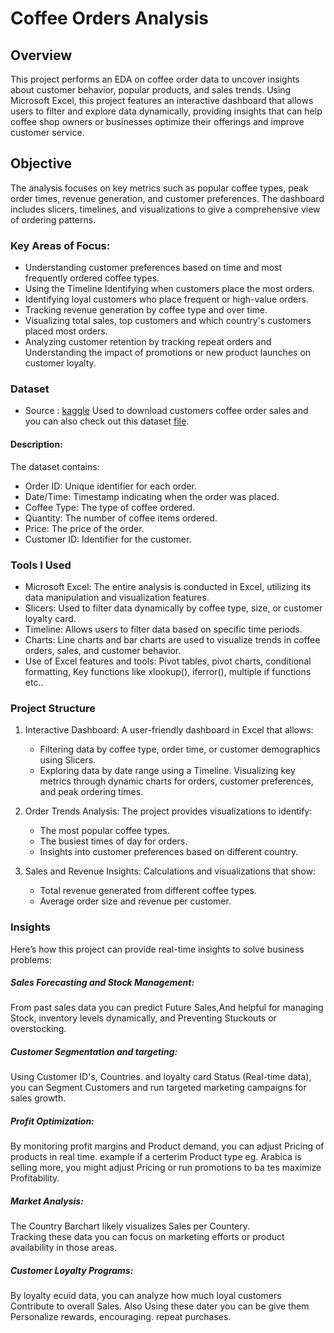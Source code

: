 # Coffee Orders Analysis

## Overview
This project performs an EDA on coffee order data to uncover insights about customer behavior, popular products, and sales trends. Using Microsoft Excel, this project features an interactive dashboard that allows users to filter and explore data dynamically, providing insights that can help coffee shop owners or businesses optimize their offerings and improve customer service.

## Objective
The analysis focuses on key metrics such as popular coffee types, peak order times, revenue generation, and customer preferences. The dashboard includes slicers, timelines, and visualizations to give a comprehensive view of ordering patterns.

### Key Areas of Focus:
- Understanding customer preferences based on time and most frequently ordered coffee types.
- Using the Timeline Identifying when customers place the most orders.
- Identifying loyal customers who place frequent or high-value orders.
- Tracking revenue generation by coffee type and over time.
- Visualizing total sales, top customers and which country's customers placed most orders.
- Analyzing customer retention by tracking repeat orders and Understanding the impact of promotions or new product launches on customer loyalty.

### Dataset
- Source : [kaggle](https://www.kaggle.com/search?q=coffee+order+datasets+in%3Adatasets) Used to download customers coffee order sales and you can also check out this dataset [file](https://github.com/gautamnakum40/Coffee_Orders_Analysis_Using_Excel/blob/main/coffeeOrdersData.xlsx).

#### Description:
The dataset contains:
- Order ID: Unique identifier for each order.
- Date/Time: Timestamp indicating when the order was placed.
- Coffee Type: The type of coffee ordered.
- Quantity: The number of coffee items ordered.
- Price: The price of the order.
- Customer ID: Identifier for the customer.

### Tools I Used
- Microsoft Excel: The entire analysis is conducted in Excel, utilizing 
  its data manipulation and visualization features.
- Slicers: Used to filter data dynamically by coffee type, size, or customer loyalty card.
- Timeline: Allows users to filter data based on specific time 
          periods.
- Charts: Line charts and bar charts are used to visualize trends 
          in coffee orders, sales, and customer behavior.
- Use of Excel features and tools: Pivot tables, pivot charts, conditional formatting, Key functions like xlookup(), iferror(), multiple if functions etc..

### Project Structure
1. Interactive Dashboard:
    A user-friendly dashboard in Excel that allows:
    - Filtering data by coffee type, order time, or customer demographics       using Slicers.
   - Exploring data by date range using a Timeline.
     Visualizing key metrics through dynamic charts for orders, customer       preferences, and peak ordering times.

2. Order Trends Analysis:
   The project provides visualizations to identify:
    - The most popular coffee types.
    - The busiest times of day for orders.
    - Insights into customer preferences based on different country.

3. Sales and Revenue Insights:
   Calculations and visualizations that show:
    - Total revenue generated from different coffee types.
    - Average order size and revenue per customer.

### Insights
Here’s how this project can provide real-time insights to solve business problems:
##### **Sales Forecasting and Stock Management**:
From past sales data you can predict Future Sales,And helpful for managing Stock, inventory levels dynamically, and  Preventing  Stuckouts or overstocking.

##### **Customer Segmentation and targeting**:
Using Customer ID's, Countries. and loyalty card Status  (Real-time data), you can Segment Customers and run targeted marketing campaigns for sales growth.

##### **Profit Optimization**:
By monitoring profit margins and Product demand, you can adjust Pricing of products in real time. example if a certerim Product type eg. Arabica is selling more, you might adjust Pricing or run promotions to ba tes maximize Profitability.

##### **Market Analysis**:
The Country Barchart likely visualizes Sales per Countery.  
Tracking these data you can focus on marketing efforts or product  availability in those areas.

##### **Customer Loyalty Programs**:
By loyalty ecuid data, you can analyze how much loyal customers Contribute to overall Sales. Also Using these dater you can be give  them Personalize rewards, encouraging. repeat purchases.


